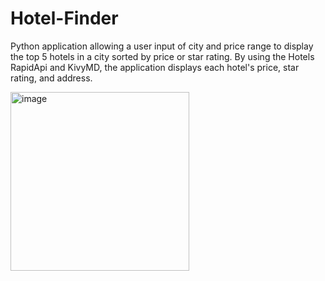 # Hotel-Finder
Python application allowing a user input of city and price range to display the top 5 hotels in a city sorted by price or star rating. 
By using the Hotels RapidApi and KivyMD, the application displays each hotel's price, star rating, and address. 

<img width="286" alt="image" src="https://user-images.githubusercontent.com/98713935/161469038-adf7c2f2-663d-44a4-a453-fc62e6cacf18.png">
